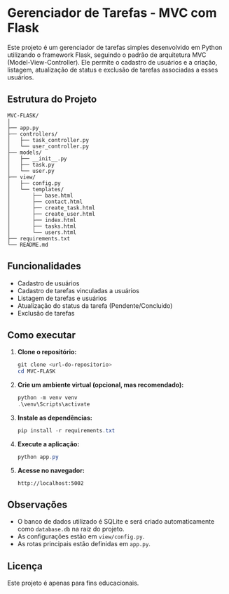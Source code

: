 # Gerenciador de Tarefas - MVC com Flask

Este projeto é um gerenciador de tarefas simples desenvolvido em Python utilizando o framework Flask, seguindo o padrão de arquitetura MVC (Model-View-Controller). Ele permite o cadastro de usuários e a criação, listagem, atualização de status e exclusão de tarefas associadas a esses usuários.

## Estrutura do Projeto

```
MVC-FLASK/
│
├── app.py
├── controllers/
│   ├── task_controller.py
│   └── user_controller.py
├── models/
│   ├── __init__.py
│   ├── task.py
│   └── user.py
├── view/
│   ├── config.py
│   └── templates/
│       ├── base.html
│       ├── contact.html
│       ├── create_task.html
│       ├── create_user.html
│       ├── index.html
│       ├── tasks.html
│       └── users.html
├── requirements.txt
└── README.md
```

## Funcionalidades

- Cadastro de usuários
- Cadastro de tarefas vinculadas a usuários
- Listagem de tarefas e usuários
- Atualização do status da tarefa (Pendente/Concluído)
- Exclusão de tarefas

## Como executar

1. **Clone o repositório:**
   ```powershell
   git clone <url-do-repositorio>
   cd MVC-FLASK
   ```

2. **Crie um ambiente virtual (opcional, mas recomendado):**
   ```powershell
   python -m venv venv
   .\venv\Scripts\activate
   ```

3. **Instale as dependências:**
   ```powershell
   pip install -r requirements.txt
   ```

4. **Execute a aplicação:**
   ```powershell
   python app.py
   ```

5. **Acesse no navegador:**
   ```
   http://localhost:5002
   ```

## Observações

- O banco de dados utilizado é SQLite e será criado automaticamente como `database.db` na raiz do projeto.
- As configurações estão em `view/config.py`.
- As rotas principais estão definidas em `app.py`.

## Licença

Este projeto é apenas para fins educacionais.
